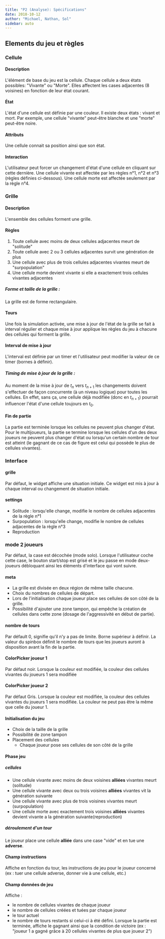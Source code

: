 ```yaml
---
title: "P2 (Analyse): Spécifications"
date: 2018-10-12
author: "Michael, Nathan, Sol"
sidebar: auto
---
```


## Elements du jeu et règles

### Cellule

#### Description
L'élément de base du jeu est la cellule. Chaque cellule a deux états possibles: "Vivante" ou "Morte". Elles affectent les cases adjacentes (8 voisines) en fonction de leur état courant.

#### État
L'état d'une cellule est définie par une couleur. Il existe deux états : vivant et mort.
Par exemple, une cellule "vivante" peut-être blanche et une "morte" peut-être noire.

#### Attributs
Une cellule connait sa position ainsi que son état.

#### Interaction
L'utilisateur peut forcer un changement d'état d'une cellule en cliquant sur cette dernière.
Une cellule vivante est affectée par les règles n°1, n°2 et n°3 (règles définies ci-dessous).
Une cellule morte est affectée seulement par la règle n°4.

### Grille

#### Description
L'ensemble des cellules forment une grille.

#### Règles
1. Toute cellule avec moins de deux cellules adjacentes meurt de "solitude"
2. Toute cellule avec 2 ou 3 cellules adjacentes survit une génération de plus
3. Une cellule avec plus de trois cellules adjacentes vivantes meurt de "surpopulation"
4. Une cellule morte devient vivante si elle a exactement trois cellules vivantes adjacentes

<Container type="warning" header="Point chaud">

##### Forme et taille de la grille :

La grille est de forme rectangulaire.

</container>

#### Tours
Une fois la simulation activée, une mise à jour de l'état de la grille se fait à interval régulier et chaque mise à jour applique les règles du jeu à chacune des cellules qui forment la grille.

#### Interval de mise à jour
L'interval est définie par un timer et l'utilisateur peut modifier la valeur de ce timer (bornes à définir).

<Container type="warning" header="Point chaud">

##### Timing de mise à jour de la grille :

Au moment de la mise à jour de $t_n$ vers $t_{n+1}$ les changements doivent s'effectuer de façon concurrente (à un niveau logique) pour toutes les cellules. En effet, sans ça, une cellule déjà modifiée (donc en $t_{n+1}$) pourrait influencer l'état d'une cellule toujours en $t_0$.

</container>

#### Fin de partie
La partie est terminée lorsque les cellules ne peuvent plus changer d'état.
Pour le multijoueurs, la partie se termine lorsque les cellules d'un des deux joueurs ne peuvent plus changer d'état ou lorsqu'un certain nombre de tour est atteint (le gagnant de ce cas de figure est celui qui possède le plus de cellules vivantes).

### Interface

#### grille
Par défaut, le widget affiche une situation initiale. Ce widget est mis à jour à chaque interval ou changement de situation initiale.

#### settings
* Solitude : lorsqu'elle change, modifie le nombre de cellules adjacentes de la règle n°1
* Surpopulation : lorsqu'elle change, modifie le nombre de cellules adjacentes de la règle n°3
* Reproduction 

### mode 2 joueurs
Par défaut, la case est décochée (mode solo). Lorsque l'utilisateur coche cette case, le bouton start/stop est grisé et le jeu passe en mode deux-joueurs débloquant ainsi les éléments d'interface qui vont suivre.

#### meta
* La grille est divisée en deux région de même taille chacune.
* Choix du nombres de cellules de départ.
* Lors de l'initialisation chaque joueur place ses cellules de son côté de la grille.
* Possibilité d'ajouter une zone tampon, qui empêche la création de cellules dans cette zone (dosage de l'aggressivité en début de partie).

#### nombre de tours
Par défault 0, signifie qu'il n'y a pas de limite. Borne supérieur à définir. La valeur du spinbox définit le nombre de tours que les joueurs auront à disposition avant la fin de la partie.

#### ColorPicker joueur 1
Par défaut noir. Lorsque la couleur est modifiée, la couleur des cellules vivantes du joueurs 1 sera modifiée

#### ColorPicker joueur 2
Par défaut Gris. Lorsque la couleur est modifiée, la couleur des cellules vivantes du joueurs 1 sera modifiée. La couleur ne peut pas être la même que celle du joueur 1.


#### Initialisation du jeu
* Choix de la taille de la grille
* Possibilité de zone tampon
* Placement des cellules
    * Chaque joueur pose ses cellules de son côté de la grille

#### Phase jeu

##### cellules
* Une cellule vivante avec moins de deux voisines **alliées** vivantes meurt (solitude)
* Une cellule vivante avec deux ou trois voisines **alliées** vivantes vit la génération suivante
* Une cellule vivante avec plus de trois voisines vivantes meurt (surpopulation)
* Une cellule morte avec exactement trois voisines **alliées** vivantes devient vivante a la génération suivante(reproduction)

##### déroulement d'un tour
Le joueur place une cellule **alliée** dans une case "vide" et en tue une **adverse**.

#### Champ instructions
Affiche en fonction du tour, les instructions de jeu pour le joueur concerné (ex : tuer une cellule adverse, donner vie à une cellule, etc.)

#### Champ données de jeu
Affiche :
* le nombre de cellules vivantes de chaque joueur
* le nombre de cellules créées et tuées par chaque joueur
* le tour actuel
* le nombre de tours restants si celui-ci à été défini.
Lorsque la partie est terminée, affiche le gagnant ainsi que la condition de victoire (ex : "joueur 1 a gagné grâce à 20 cellules vivantes de plus que joueur 2")